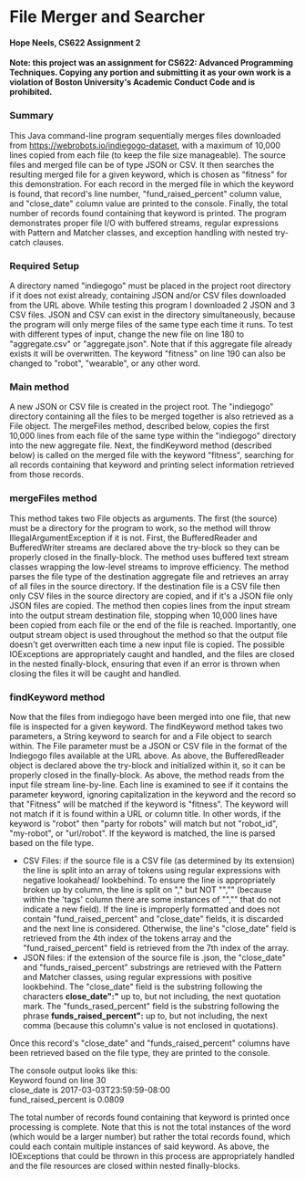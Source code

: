 # File Merger and Searcher
#### Hope Neels, CS622 Assignment 2

**Note: this project was an assignment for CS622: Advanced Programming Techniques. Copying any portion and submitting it as your own work is a violation of Boston University's Academic Conduct Code and is prohibited.**

### Summary
This Java command-line program sequentially merges files downloaded from https://webrobots.io/indiegogo-dataset, with a maximum of 10,000 lines copied from each file (to keep the file size manageable). The source files and merged file can be of type JSON or CSV. It then searches the resulting merged file for a given keyword, which is chosen as "fitness" for this demonstration. For each record in the merged file in which the keyword is found, that record's line number, "fund_raised_percent" column value, and "close_date" column value are printed to the console. Finally, the total number of records found containing that keyword is printed. The program demonstrates proper file I/O with buffered streams, regular expressions with Pattern and Matcher classes, and exception handling with nested try-catch clauses.

### Required Setup
A directory named "indiegogo" must be placed in the project root directory if it does not exist already, containing JSON and/or CSV files downloaded from the URL above. While testing this program I downloaded 2 JSON and 3 CSV files. JSON and CSV can exist in the directory simultaneously, because the program will only merge files of the same type each time it runs. To test with different types of input, change the new file on line 180 to "aggregate.csv" or "aggregate.json". Note that if this aggregate file already exists it will be overwritten. The keyword "fitness" on line 190 can also be changed to "robot", "wearable", or any other word.

### Main method
A new JSON or CSV file is created in the project root. The "indiegogo" directory containing all the files to be merged together is also retrieved as a File object. The mergeFiles method, described below, copies the first 10,000 lines from each file of the same type within the "indiegogo" directory into the new aggregate file. Next, the findKeyword method (described below) is called on the merged file with the keyword "fitness", searching for all records containing that keyword and printing select information retrieved from those records.

### mergeFiles method
This method takes two File objects as arguments. The first (the source) must be a directory for the program to work, so the method will throw IllegalArgumentException if it is not. First, the BufferedReader and BufferedWriter streams are declared above the try-block so they can be properly closed in the finally-block. The method uses buffered text stream classes wrapping the low-level streams to improve efficiency. The method parses the file type of the destination aggregate file and retrieves an array of all files in the source directory. If the destination file is a CSV file then only CSV files in the source directory are copied, and if it's a JSON file only JSON files are copied. The method then copies lines from the input stream into the output stream destination file, stopping when 10,000 lines have been copied from each file or the end of the file is reached. Importantly, one output stream object is used throughout the method so that the output file doesn't get overwritten each time a new input file is copied. The possible IOExceptions are appropriately caught and handled, and the files are closed in the nested finally-block, ensuring that even if an error is thrown when closing the files it will be caught and handled.

### findKeyword method
Now that the files from indiegogo have been merged into one file, that new file is inspected for a given keyword. The findKeyword method takes two parameters, a String keyword to search for and a File object to search within. The File parameter must be a JSON or CSV file in the format of the Indiegogo files available at the URL above. As above, the BufferedReader object is declared above the try-block and initialized within it, so it can be properly closed in the finally-block. As above, the method reads from the input file stream line-by-line. Each line is examined to see if it contains the parameter keyword, ignoring capitalization in the keyword and the record so that "Fitness" will be matched if the keyword is "fitness". The keyword will not match if it is found within a URL or column title. In other words, if the keyword is "robot" then "party for robots" will match but not "robot_id", "my-robot", or "url/robot". If the keyword is matched, the line is parsed based on the file type.

* CSV Files: if the source file is a CSV file (as determined by its extension) the line is split into an array of tokens using regular expressions with negative lookahead/ lookbehind. To ensure the line is appropriately broken up by column, the line is split on "," but NOT "","" (because within the 'tags' column there are some instances of "","" that do not indicate a new field). If the line is improperly formatted and does not contain "fund_raised_percent" and "close_date" fields, it is discarded and the next line is considered. Otherwise, the line's "close_date" field is retrieved from the 4th index of the tokens array and the "fund_raised_percent" field is retrieved from the 7th index of the array.
* JSON files: if the extension of the source file is .json, the "close_date" and "funds_raised_percent" substrings are retrieved with the Pattern and Matcher classes, using regular expressions with positive lookbehind. The "close_date" field is the substring following the characters **close_date":"** up to, but not including, the next quotation mark. The "funds_rased_percent" field is the substring following the phrase **funds_raised_percent":** up to, but not including, the next comma (because this column's value is not enclosed in quotations).

Once this record's "close_date" and "funds_raised_percent" columns have been retrieved based on the file type, they are printed to the console.

The console output looks like this:
<br>Keyword found on line 30
<br>close_date is 2017-03-03T23:59:59-08:00
<br>fund_raised_percent is 0.0809

The total number of records found containing that keyword is printed once processing is complete. Note that this is not the total instances of the word  (which would be a larger number) but rather the total records found, which could each contain multiple instances of said keyword.
As above, the IOExceptions that could be thrown in this process are appropriately handled and the file resources are closed within nested finally-blocks.

